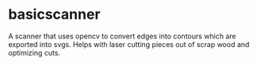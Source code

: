 # basicscanner
A scanner that uses opencv to convert edges into contours which are exported into svgs. Helps with laser cutting pieces out of scrap wood and optimizing cuts.

